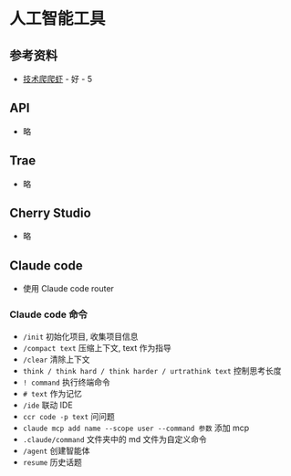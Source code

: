 # 人工智能工具

## 参考资料

- [技术爬爬虾](https://space.bilibili.com/316183842) - 好 - 5

## API

- 略

## Trae

- 略

## Cherry Studio

- 略

## Claude code

- 使用 Claude code router

### Claude code 命令

- `/init` 初始化项目, 收集项目信息
- `/compact text` 压缩上下文, text 作为指导
- `/clear` 清除上下文
- `think / think hard / think harder / urtrathink text` 控制思考长度
- `! command` 执行终端命令
- `# text` 作为记忆
- `/ide` 联动 IDE
- `ccr code -p text` 问问题
- `claude mcp add name --scope user --command 参数` 添加 mcp
- `.claude/command` 文件夹中的 md 文件为自定义命令
- `/agent` 创建智能体
- `resume` 历史话题
